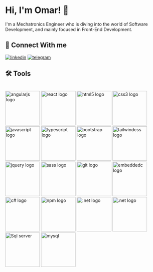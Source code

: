 
# Hi, I'm Omar! 👋

I'm a Mechatronics Engineer who is diving into the world of Software Development, and mainly focused in Front-End Development.

## 🔗 Connect With me
[![linkedin](https://img.shields.io/badge/linkedin-0A66C2?style=for-the-badge&logo=linkedin&logoColor=white)](https://www.linkedin.com/in/omar-samir-farouk)
[![telegram](https://img.shields.io/badge/telegram-1DA1F2?style=for-the-badge&logo=telegram&logoColor=white)](https://t.me/omaarsamirr)


## 🛠 Tools
<br clear="both">

<div align="left">
  <img src="https://cdn.jsdelivr.net/gh/devicons/devicon@latest/icons/angular/angular-original.svg" height="110" alt="angularjs logo"  />
  <img src="https://cdn.jsdelivr.net/gh/devicons/devicon@latest/icons/react/react-original.svg" height="110" alt="react logo"/>
  <img src="https://cdn.jsdelivr.net/gh/devicons/devicon/icons/html5/html5-plain-wordmark.svg" height="110" alt="html5 logo"  />
  <img src="https://cdn.jsdelivr.net/gh/devicons/devicon/icons/css3/css3-plain-wordmark.svg" height="110" alt="css3 logo"  />
  <img src="https://cdn.jsdelivr.net/gh/devicons/devicon/icons/javascript/javascript-plain.svg" height="110" alt="javascript logo"  />
  <img src="https://cdn.jsdelivr.net/gh/devicons/devicon/icons/typescript/typescript-original.svg" height="110" alt="typescript logo"  />
  <img src="https://cdn.jsdelivr.net/gh/devicons/devicon/icons/bootstrap/bootstrap-original.svg" height="110" alt="bootstrap logo"  />
  <img src="https://cdn.jsdelivr.net/gh/devicons/devicon@latest/icons/tailwindcss/tailwindcss-original.svg" height="110" alt="tailwindcss logo"  />
  <img src="https://cdn.jsdelivr.net/gh/devicons/devicon/icons/jquery/jquery-original.svg" height="110" alt="jquery logo"  />
  <img src="https://cdn.jsdelivr.net/gh/devicons/devicon/icons/sass/sass-original.svg" height="110" alt="sass logo"  />
  <img src="https://cdn.jsdelivr.net/gh/devicons/devicon/icons/git/git-original.svg" height="110" alt="git logo"  />
  <img src="https://cdn.jsdelivr.net/gh/devicons/devicon/icons/embeddedc/embeddedc-original.svg" height="110" alt="embeddedc logo"  />
  <img src="https://cdn.jsdelivr.net/gh/devicons/devicon@latest/icons/csharp/csharp-original.svg" height="110" alt="c# logo"/>
  <img src="https://cdn.jsdelivr.net/gh/devicons/devicon/icons/npm/npm-original-wordmark.svg" height="110" alt="npm logo"  />
  <img src="https://cdn.jsdelivr.net/gh/devicons/devicon@latest/icons/dot-net/dot-net-original.svg" height="110" alt=".net logo"/>
  <img src="https://cdn.jsdelivr.net/gh/devicons/devicon@latest/icons/dotnetcore/dotnetcore-original.svg" height="110" alt=".net logo"/>
  <img src="https://cdn.jsdelivr.net/gh/devicons/devicon@latest/icons/microsoftsqlserver/microsoftsqlserver-original-wordmark.svg" height="110" alt="Sql server"/>
  <img src="https://cdn.jsdelivr.net/gh/devicons/devicon@latest/icons/mysql/mysql-original-wordmark.svg" height="110" alt="mysql"/>




</div>

###
###

